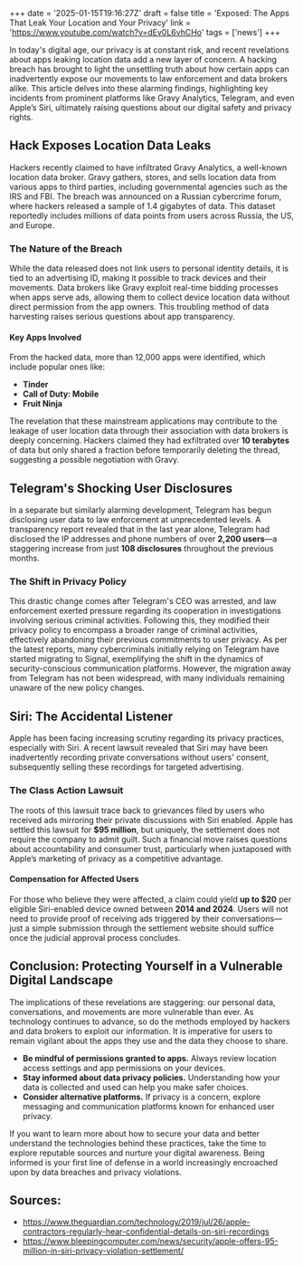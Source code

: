 +++
date = '2025-01-15T19:16:27Z'
draft = false
title = 'Exposed: The Apps That Leak Your Location and Your Privacy'
link = 'https://www.youtube.com/watch?v=dEv0L6vhCHo'
tags = ['news']
+++

In today's digital age, our privacy is at constant risk, and recent revelations about apps leaking location data add a new layer of concern. A hacking breach has brought to light the unsettling truth about how certain apps can inadvertently expose our movements to law enforcement and data brokers alike. This article delves into these alarming findings, highlighting key incidents from prominent platforms like Gravy Analytics, Telegram, and even Apple’s Siri, ultimately raising questions about our digital safety and privacy rights.

## Hack Exposes Location Data Leaks

Hackers recently claimed to have infiltrated Gravy Analytics, a well-known location data broker. Gravy gathers, stores, and sells location data from various apps to third parties, including governmental agencies such as the IRS and FBI. The breach was announced on a Russian cybercrime forum, where hackers released a sample of 1.4 gigabytes of data. This dataset reportedly includes millions of data points from users across Russia, the US, and Europe.

### The Nature of the Breach

While the data released does not link users to personal identity details, it is tied to an advertising ID, making it possible to track devices and their movements. Data brokers like Gravy exploit real-time bidding processes when apps serve ads, allowing them to collect device location data without direct permission from the app owners. This troubling method of data harvesting raises serious questions about app transparency.

#### Key Apps Involved

From the hacked data, more than 12,000 apps were identified, which include popular ones like:
- **Tinder**
- **Call of Duty: Mobile**
- **Fruit Ninja**  

The revelation that these mainstream applications may contribute to the leakage of user location data through their association with data brokers is deeply concerning. Hackers claimed they had exfiltrated over **10 terabytes** of data but only shared a fraction before temporarily deleting the thread, suggesting a possible negotiation with Gravy.

## Telegram's Shocking User Disclosures

In a separate but similarly alarming development, Telegram has begun disclosing user data to law enforcement at unprecedented levels. A transparency report revealed that in the last year alone, Telegram had disclosed the IP addresses and phone numbers of over **2,200 users**—a staggering increase from just **108 disclosures** throughout the previous months.

### The Shift in Privacy Policy

This drastic change comes after Telegram's CEO was arrested, and law enforcement exerted pressure regarding its cooperation in investigations involving serious criminal activities. Following this, they modified their privacy policy to encompass a broader range of criminal activities, effectively abandoning their previous commitments to user privacy. As per the latest reports, many cybercriminals initially relying on Telegram have started migrating to Signal, exemplifying the shift in the dynamics of security-conscious communication platforms. However, the migration away from Telegram has not been widespread, with many individuals remaining unaware of the new policy changes.

## Siri: The Accidental Listener

Apple has been facing increasing scrutiny regarding its privacy practices, especially with Siri. A recent lawsuit revealed that Siri may have been inadvertently recording private conversations without users' consent, subsequently selling these recordings for targeted advertising.

### The Class Action Lawsuit

The roots of this lawsuit trace back to grievances filed by users who received ads mirroring their private discussions with Siri enabled. Apple has settled this lawsuit for **$95 million**, but uniquely, the settlement does not require the company to admit guilt. Such a financial move raises questions about accountability and consumer trust, particularly when juxtaposed with Apple’s marketing of privacy as a competitive advantage.  

#### Compensation for Affected Users

For those who believe they were affected, a claim could yield **up to $20** per eligible Siri-enabled device owned between **2014 and 2024**. Users will not need to provide proof of receiving ads triggered by their conversations—just a simple submission through the settlement website should suffice once the judicial approval process concludes.

## Conclusion: Protecting Yourself in a Vulnerable Digital Landscape

The implications of these revelations are staggering: our personal data, conversations, and movements are more vulnerable than ever. As technology continues to advance, so do the methods employed by hackers and data brokers to exploit our information. It is imperative for users to remain vigilant about the apps they use and the data they choose to share.

- **Be mindful of permissions granted to apps.** Always review location access settings and app permissions on your devices.
- **Stay informed about data privacy policies.** Understanding how your data is collected and used can help you make safer choices.
- **Consider alternative platforms.** If privacy is a concern, explore messaging and communication platforms known for enhanced user privacy.

If you want to learn more about how to secure your data and better understand the technologies behind these practices, take the time to explore reputable sources and nurture your digital awareness. Being informed is your first line of defense in a world increasingly encroached upon by data breaches and privacy violations.

## Sources:
- https://www.theguardian.com/technology/2019/jul/26/apple-contractors-regularly-hear-confidential-details-on-siri-recordings
- https://www.bleepingcomputer.com/news/security/apple-offers-95-million-in-siri-privacy-violation-settlement/

